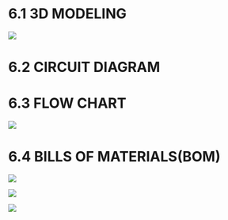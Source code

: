 



 # 6.1 3D MODELING
![](https://i.postimg.cc/Pf1vnkzf/Rangoli-bot-2.png)



 # 6.2 CIRCUIT DIAGRAM 


 # 6.3 FLOW CHART
![](https://i.postimg.cc/nzb7qVY5/Flow-chart-1.jpg)

 # 6.4 BILLS OF MATERIALS(BOM)

![](https://i.postimg.cc/QCDQZNF5/BOM1.png)



![](https://i.postimg.cc/h488bmY0/BOM-2.png)


![](https://i.postimg.cc/wT0hnpgy/BOM-3.png)
